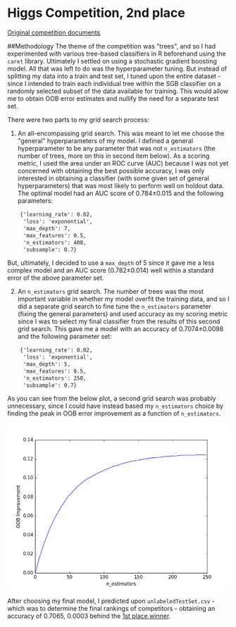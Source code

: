 # Higgs Competition, 2nd place
[Original competition documents](https://github.com/MachinesWhoLearn/competitions/tree/master/higgs)

##Methodology
The theme of the competition was "trees", and so I had experimented with various tree-based classifiers in R beforehand using the ```caret``` library. Ultimately I settled on using a stochastic gradient boosting model. All that was left to do was the hyperparameter tuning. But instead of splitting my data into a train and test set, I tuned upon the entire dataset - since I intended to train each individual tree within the SGB classifier on a randomly selected subset of the data available for training. This would allow me to obtain OOB error estimates and nullify the need for a separate test set.

There were two parts to my grid search process:

1. An all-encompassing grid search. This was meant to let me choose the "general" hyperparameters of my model. I defined a general hyperparameter to be any parameter that was not ```n_estimators``` (the number of trees, more on this in second item below). As a scoring metric, I used the area under an ROC curve (AUC) because I was not yet concerned with obtaining the best possible accuracy, I was only interested in obtaining a classifier (with some given set of general hyperparameters) that was most likely to perform well on holdout data. The optimal model had an AUC score of 0.784±0.015 and the following parameters:
```
    {'learning_rate': 0.02,
     'loss': 'exponential',
     'max_depth': 7,
     'max_features': 0.5,
     'n_estimators': 400,
     'subsample': 0.7}
```
But, ultimately, I decided to use a ```max_depth``` of 5 since it gave me a less complex model and an AUC score (0.782±0.014) well within a standard error of the above parameter set.

2. An ```n_estimators``` grid search. The number of trees was the most important variable in whether my model overfit the training data, and so I did a separate grid search to fine tune the ```n_estimators``` parameter (fixing the general parameters) and used accuracy as my scoring metric since I was to select my final classifier from the results of this second grid search. This gave me a model with an accuracy of 0.7074±0.0098 and the following parameter set: 
```
    {'learning_rate': 0.02,
     'loss': 'exponential',
     'max_depth': 5,
     'max_features': 0.5,
     'n_estimators': 250,
     'subsample': 0.7}
```
As you can see from the below plot, a second grid search was probably unnecessary, since I could have instead based my ```n_estimators``` choice by finding the peak in OOB error improvement as a function of ```n_estimators```.

![OOB improvement](https://github.com/philerooski/mwl/blob/master/higgs/oob.png)

After choosing my final model, I predicted upon ```unlabeledTestSet.csv``` - which was to determine the final rankings of competitors - obtaining an accuracy of 0.7065, 0.0003 behind the [1st place winner](https://github.com/nelson-liu/ML-competitions/tree/master/MWL/Higgs).
